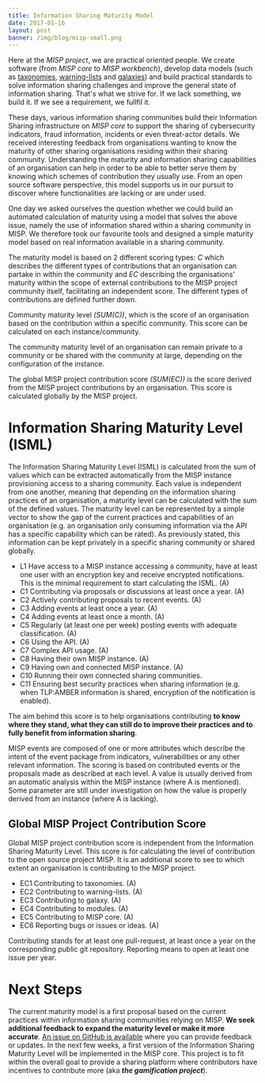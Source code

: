 ```yaml
---
title: Information Sharing Maturity Model
date: 2017-01-16
layout: post
banner: /img/blog/misp-small.png
---
```


Here at the *MISP project*, we are practical oriented people. We create software (from *MISP core* to *MISP workbench*), develop data models (such as [taxonomies](https://github.com/MISP/misp-taxonomies), [warning-lists](https://github.com/MISP/misp-warninglists) and [galaxies](https://github.com/MISP/misp-galaxy)) and build practical standards to solve information sharing challenges and improve the general state of information sharing. That's what we strive for. If we lack something, we build it. If we see a requirement, we fullfil it.

These days, various information sharing communities build their Information Sharing infrastructure on *MISP core* to support the sharing of cybersecurity indicators, fraud information, incidents or even threat-actor details. We received interesting feedback from organisations wanting to know the maturity of other sharing organisations residing within their sharing community. Understanding the maturity and information sharing capabilities of an organisation can help in order to be able to better serve them by knowing which schemes of contribution they usually use. From an open source software perspective, this model supports us in our pursuit to discover where functionalities are lacking or are under used.

One day we asked ourselves the question whether we could build an automated calculation of maturity using a model that solves the above issue, namely the use of information shared within a sharing community in MISP. We therefore took our favourite tools and designed a simple maturity model based on real information available in a sharing community.

The maturity model is based on 2 different scoring types: *C* which describes the different types of contributions that an organisation can partake in within the community and *EC* describing the organisations' maturity within the scope of external contributions to the MISP project community itself, facilitating an independent score. The different types of contributions are defined further down.

Community maturity level *(SUM(C))*, which is the score of an organisation based on the contribution within a specific community. This score can be calculated on each instance/community.

The community maturity level of an organisation can remain private to a community or be shared with the community at large, depending on the configuration of the instance.

The global MISP project contribution score *(SUM(EC))* is the score derived from the MISP project contributions by an organisation. This score is calculated globally by the MISP project.

# Information Sharing Maturity Level (ISML)

The Information Sharing Maturity Level (ISML) is calculated from the sum of values which can be extracted automatically from the MISP instance provisioning access to a sharing community. Each value is independent from one another, meaning that depending on the information sharing practices of an organisation, a maturity level can be calculated with the sum of the defined values. The maturity level can be represented by a simple vector to show the gap of the current practices and capabilities of an organisation (e.g. an organisation only consuming information via the API has a specific capability which can be rated). As previously stated, this information can be kept privately in a specific sharing community or shared globally.

- L1 Have access to a MISP instance accessing a community, have at least one user with an encryption key and receive encrypted notifications. This is the minimal requirement to start calculating the ISML. (A)
- C1 Contributing via proposals or discussions at least once a year. (A)
- C2 Actively contributing proposals to recent events. (A)
- C3 Adding events at least once a year. (A)
- C4 Adding events at least once a month. (A)
- C5 Regularly (at least one per week) posting events with adequate classification. (A)
- C6 Using the API. (A)
- C7 Complex API usage. (A)
- C8 Having their own MISP instance. (A)
- C9 Having own and connected MISP instance. (A)
- C10 Running their own connected sharing communities.
- C11 Ensuring best security practices when sharing information (e.g. when TLP:AMBER information is shared, encryption of the notification is enabled).

The aim behind this score is to help organisations contributing **to know where they stand, what they can still do to improve their practices and to fully benefit from information sharing**.

MISP events are composed of one or more attributes which describe the intent of the event package from indicators, vulnerabilities or any other relevant information. The scoring is based on contributed events or the proposals made as described at each level. A value is usually derived from an automatic analysis within the MISP instance (where A is mentioned). Some parameter are still under investigation on how the value is properly derived from an instance (where A is lacking).

## Global MISP Project Contribution Score

Global MISP project contribution score is independent from the Information Sharing Maturity Level. This score is for calculating the level of contribution to the open source project MISP. It is an additional score to see to which extent an organisation is contributing to the MISP project.

- EC1 Contributing to taxonomies. (A)
- EC2 Contributing to warning-lists. (A)
- EC3 Contributing to galaxy. (A)
- EC4 Contributing to modules. (A)
- EC5 Contributing to MISP core. (A)
- EC6 Reporting bugs or issues or ideas. (A)

Contributing stands for at least one pull-request, at least once a year on the corresponding public git repository. Reporting means to open at least one issue per year.

# Next Steps

The current maturity model is a first proposal based on the current practices within information sharing communities relying on MISP. **We seek additional feedback to expand the maturity level or make it more accurate**. [An issue on GitHub is available](https://github.com/MISP/MISP/issues/1848) where you can provide feedback or updates. In the next few weeks, a first version of the Information Sharing Maturity Level will be implemented in the MISP core. This project is to fit within the overall goal to provide a sharing platform where contributors have incentives to contribute more (aka ***the gamification project***).
